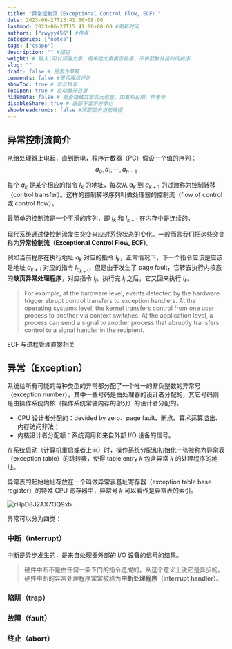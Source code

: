 ```yaml
---
title: "异常控制流（Exceptional Control Flow, ECF）"
date: 2023-06-27T15:41:06+08:00
lastmod: 2023-06-27T15:41:06+08:00 #更新时间
authors: ["zwyyy456"] #作者
categories: ["notes"]
tags: ["csapp"]
description: "" #描述
weight: # 输入1可以顶置文章，用来给文章展示排序，不填就默认按时间排序
slug: ""
draft: false # 是否为草稿
comments: false #是否展示评论
showToc: true # 显示目录
TocOpen: true # 自动展开目录
hidemeta: false # 是否隐藏文章的元信息，如发布日期、作者等
disableShare: true # 底部不显示分享栏
showbreadcrumbs: false #顶部显示当前路径
---
```

## 异常控制流简介

从给处理器上电起，直到断电，程序计数器（PC）假设一个值的序列：
$$ a_0, a_1, \cdots, a_{n - 1}$$

每个 $a_k$ 是某个相应的指令 $I_k$ 的地址，每次从 $a_k$ 到 $a_{k + 1}$ 的过渡称为控制转移（control transfer）。这样的控制转移序列叫做处理器的控制流（flow of control 或 control flow）。

最简单的控制流是一个平滑的序列，即 $I_k$ 和 $I_{k + 1}$ 在内存中是连续的。

现代系统通过使控制流发生突变来应对系统状态的变化。一般而言我们把这些突变称为**异常控制流（Exceptional Control Flow, ECF）**。

例如当前程序在执行地址 $a_k$ 对应的指令 $I_k$，正常情况下，下一个指令应该是应该是地址 $a_{k + 1}$ 对应的指令 $I_{a_{k + 1}}$，但是由于发生了 page fault，它转去执行内核态的**缺页异常处理程序**，对应指令 $I_j$，执行完 $I_j$ 之后，它又回来执行 $I_k$。

> For example, at the hardware level, events detected by the hardware trigger abrupt control transfers to exception handlers. At the operating systems level, the kernel transfers control from one user process to another via context switches. At the application level, a process can send a signal to another process that abruptly transfers control to a signal handler in the recipient.


ECF 与进程管理直接相关

## 异常（Exception）

系统给所有可能的每种类型的异常都分配了一个唯一的非负整数的异常号（exception number）。其中一些号码是由处理器的设计者分配的，其它号码则是由操作系统内核（操作系统常驻内存的部分）的设计者分配的。

- CPU 设计者分配的：devided by zero、page fault、断点、算术运算溢出、内存访问非法；
- 内核设计者分配额：系统调用和来自外部 I/O 设备的信号。

在系统启动（计算机重启或者上电）时，操作系统分配和初始化一张被称为异常表（exception table）的跳转表，使得 table entry $k$ 包含异常 $k$ 的处理程序的地址。

异常表的起始地址存放在一个叫做异常表基址寄存器（exception table base register）的特殊 CPU 寄存器中，异常号 $k$ 可以看作是异常表的索引。

![rHpD8J2AX7OQ9xb](https://pic-upyun.zwyyy456.tech/smms/2023-12-26-065820.png)

异常可以分为四类：

### 中断（interrupt）

中断是异步发生的，是来自处理器外部的 I/O 设备的信号的结果。

> 硬件中断不是由任何一条专门的指令造成的，从这个意义上说它是异步的。硬件中断的异常处理程序常常被称为**中断处理程序（interrupt handler）**。

### 陷阱（trap）

### 故障（fault）

### 终止（abort）

